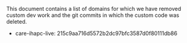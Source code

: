 This document contains a list of domains for which we have removed custom dev work and the git commits
in which the custom code was deleted.

* care-ihapc-live: 215c9aa716d5572b2dc97bfc3587d0f80111db86
